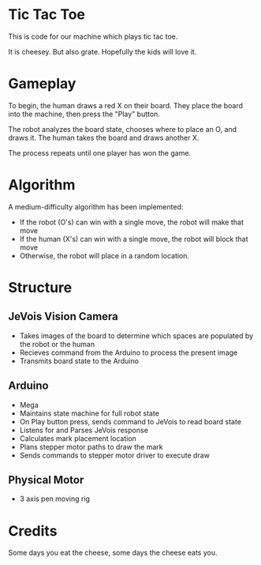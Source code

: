 # Tic Tac Toe

This is code for our machine which plays tic tac toe.


It is cheesey. But also grate. Hopefully the kids will love it.

# Gameplay

To begin, the human draws a red X on their board. They place the board into the machine, then press the "Play" button.

The robot analyzes the board state, chooses where to place an O, and draws it. The human takes the board and draws another X. 

The process repeats until one player has won the game.

# Algorithm

A medium-difficulty algorithm has been implemented:
 - If the robot (O's) can win with a single move, the robot will make that move
 - If the human (X's) can win with a single move, the robot will block that move
 - Otherwise, the robot will place in a random location.

# Structure


## JeVois Vision Camera

 - Takes images of the board to determine which spaces are populated by the robot or the human
 - Recieves command from the Arduino to process the present image
 - Transmits board state to the Arduino
 
 ## Arduino
 
  - Mega 
  - Maintains state machine for full robot state
  - On Play button press, sends command to JeVois to read board state
  - Listens for and Parses JeVois response
  - Calculates mark placement location
  - Plans stepper motor paths to draw the mark 
  - Sends commands to stepper motor driver to execute draw
  
  ## Physical Motor
   
   - 3 axis pen moving rig
   
  # Credits
  
  Some days you eat the cheese, some days the cheese eats you.

